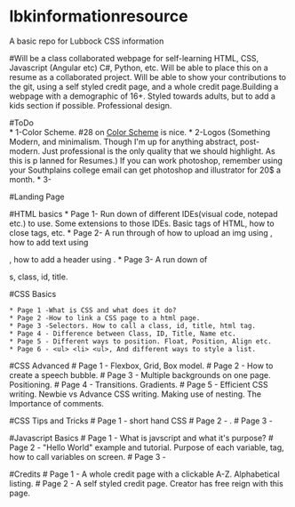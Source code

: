 # lbkinformationresource
A basic repo for Lubbock CSS information

#Will be a class collaborated webpage for self-learning HTML, CSS, Javascript (Angular etc) C#, Python, etc. Will be able to place this on a resume as a collaborated project. Will be able to show your contributions to the git, using a self styled credit page, and a whole credit page.Building a webpage with a demographic of 16+. Styled towards adults, but to add a kids section if possible. Professional design. 

#ToDo	
	* 1-Color Scheme. #28 on [Color Scheme](https://www.canva.com/learn/website-color-schemes/) is nice.
	* 2-Logos (Something Modern, and minimalism. Though I'm up for anything abstract, post-modern. Just professional is the only quality that we should highlight. As this is p     lanned for Resumes.) If you can work photoshop, remember using your Southplains college email can get photoshop and illustrator for 20$ a month. 
	* 3-

	
#Landing Page

#HTML basics 
	* Page 1- Run down of different IDEs(visual code, notepad etc.) to use. Some extensions to those IDEs. Basic tags of HTML, how to close tags, etc.
	* Page 2- A run through of how to upload an img using <img>, how to add text using <p>, how to add a header using <h1-9>.
 	* Page 3- A run down of <div>s, class, id, title. 


#CSS Basics
	
	* Page 1 -What is CSS and what does it do?
	* Page 2 -How to link a CSS page to a html page.
	* Page 3 -Selectors. How to call a class, id, title, html tag.
	* Page 4 - Difference between Class, ID, Title, Name etc.
	* Page 5 - Different ways to position. Float, Position, Align etc.
	* Page 6 - <ul> <li> <ul>, And different ways to style a list. 

	

#CSS Advanced 
	# Page 1 - Flexbox, Grid, Box model.
	# Page 2 - How to create a speech bubble.
	# Page 3 - Multiple backgrounds on one page. Positioning. 
	# Page 4 - Transitions. Gradients.
	# Page 5 - Efficient CSS writing. Newbie vs Advance CSS writing. Making use of nesting. The Importance of comments.



#CSS Tips and Tricks 
	# Page 1 - short hand CSS
	# Page 2 - . 
	# Page 3 -
		

#Javascript Basics
	# Page 1 - What is javscript and what it's purpose?
	# Page 2 - "Hello World" example and tutorial. Purpose of each variable, tag, how to call variables on screen.
	# Page 3 - 
	
#Credits
	# Page 1 - A whole credit page with a clickable A-Z. Alphabetical listing.
	# Page 2 - A self styled credit page. Creator has free reign with this page. 
	
 